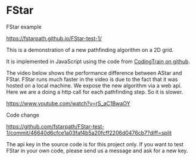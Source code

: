# FStar

FStar example

https://fstarpath.github.io/FStar-test-1/


This is a demonstration of a new pathfinding algorithm on a 2D grid. 

It is implemented in JavaScript using the code from <a href="https://github.com/CodingTrain/AStar"> CodingTrain on github</a>.
  
The video below shows the performance difference between AStar and FStar. FStar runs much faster in the video is due to the fact that it was hosted on a local machine. We expose the new algorithm via a web api. Here we are a doing a http call for each pathfinding step. So it is slower.

https://www.youtube.com/watch?v=rS_aC1BwaOY

Code change

https://github.com/fstarpath/FStar-test-1/commit/46640d6cfce1a03faf4b5a20fcff2206d0476cb7?diff=split


The api key in the source code is for this project only. If you want to test FStar in your own code, please send us a message and ask for a new key.


